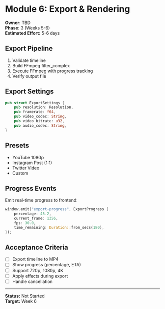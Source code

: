 # Module 6: Export & Rendering

**Owner:** TBD  
**Phase:** 3 (Weeks 5-6)  
**Estimated Effort:** 5-6 days

## Export Pipeline

1. Validate timeline
2. Build FFmpeg filter_complex
3. Execute FFmpeg with progress tracking
4. Verify output file

## Export Settings

```rust
pub struct ExportSettings {
    pub resolution: Resolution,
    pub framerate: f64,
    pub video_codec: String,
    pub video_bitrate: u32,
    pub audio_codec: String,
}
```

## Presets

- YouTube 1080p
- Instagram Post (1:1)
- Twitter Video
- Custom

## Progress Events

Emit real-time progress to frontend:
```rust
window.emit("export-progress", ExportProgress {
    percentage: 45.2,
    current_frame: 1356,
    fps: 30.0,
    time_remaining: Duration::from_secs(180),
});
```

## Acceptance Criteria

- [ ] Export timeline to MP4
- [ ] Show progress (percentage, ETA)
- [ ] Support 720p, 1080p, 4K
- [ ] Apply effects during export
- [ ] Handle cancellation

---

**Status:** Not Started  
**Target:** Week 6
